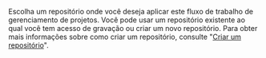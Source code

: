 Escolha um repositório onde você deseja aplicar este fluxo de trabalho de gerenciamento de projetos. Você pode usar um repositório existente ao qual você tem acesso de gravação ou criar um novo repositório. Para obter mais informações sobre como criar um repositório, consulte "[Criar um repositório](/articles/creating-a-new-repository)".
